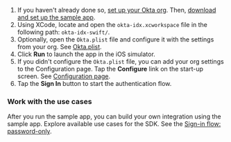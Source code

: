 
1. If you haven't already done so, [set up your Okta org](/docs/guides/oie-embedded-common-org-setup/ios/main/#set-up-your-okta-org-for-a-password-factor-only-use-case). Then, [download and set up the sample app](/docs/guides/oie-embedded-common-download-setup-app/ios/main/).
1. Using XCode, locate and open the `okta-idx.xcworkspace` file in the following path: `okta-idx-swift/`.
1. Optionally, open the `Okta.plist` file and configure it with the settings from your org. See [Okta.plist](/docs/guides/oie-embedded-common-download-setup-app/ios/main/#okta-plist).
1. Click **Run** to launch the app in the iOS simulator.
1. If you didn't configure the `Okta.plist` file, you can add your org settings to the Configuration
   page. Tap the **Configure** link on the start-up screen. See [Configuration page](/docs/guides/oie-embedded-common-download-setup-app/ios/main/#configuration-page).
1. Tap the **Sign In** button to start the authentication flow.

### Work with the use cases

After you run the sample app, you can build your own integration using the sample app. Explore available use cases for the SDK. See the [Sign-in flow: password-only](/docs/guides/oie-embedded-sdk-use-case-basic-sign-in/ios/main/).
